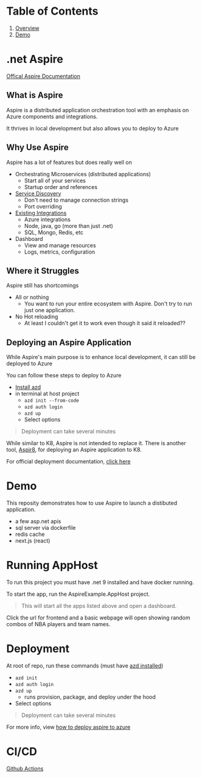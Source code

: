 # Table of Contents
1. [Overview](#overview)
2. [Demo](#demo)

<a id="overview"></a>
# .net Aspire 

[Offical Aspire Documentation](https://learn.microsoft.com/en-us/dotnet/aspire/get-started/aspire-overview)

## What is Aspire

Aspire is a distributed application orchestration tool with an emphasis on Azure components and integrations. 

It thrives in local development but also allows you to deploy to Azure

## Why Use Aspire

Aspire has a lot of features but does really well on

- Orchestrating Microservices (distributed applications)
    - Start all of your services 
    - Startup order and references
- [Service Discovery](https://learn.microsoft.com/en-us/dotnet/aspire/service-discovery/overview)
    - Don't need to manage connection strings
    - Port overriding 
- [Existing Integrations](https://learn.microsoft.com/en-us/dotnet/aspire/fundamentals/integrations-overview)
    - Azure integrations 
    - Node, java, go (more than just .net)
    - SQL, Mongo, Redis, etc
- Dashboard 
    - View and manage resources
    - Logs, metrics, configuration


## Where it Struggles 

Aspire still has shortcomings 

- All or nothing 
    - You want to run your entire ecosystem with Aspire. Don't try to run just one application.
- No Hot reloading 
    - At least I couldn't get it to work even though it said it reloaded??
    

## Deploying an Aspire Application

While Aspire's main purpose is to enhance local development, it can still be deployed to Azure 

You can follow these steps to deploy to Azure 
- [Install azd](https://learn.microsoft.com/en-us/azure/developer/azure-developer-cli/install-azd?tabs=winget-windows%2Cbrew-mac%2Cscript-linux&pivots=os-windows)
- in terminal at host project
    - `azd init --from-code`
    - `azd auth login`
    - `azd up`
    - Select options 

> Deployment can take several minutes

While similar to K8, Aspire is not intended to replace it. There is another tool, [Aspir8](https://learn.microsoft.com/en-us/dotnet/aspire/deployment/overview#deploy-to-kubernetes), for deploying an Aspire application to K8. 

For official deployment documentation, [click here](https://learn.microsoft.com/en-us/dotnet/aspire/deployment/overview)


<a id="demo"></a>
# Demo

This reposity demonstrates how to use Aspire to launch a distibuted application. 

- a few asp.net apis
- sql server via dockerfile 
- redis cache
- next.js (react)

# Running AppHost

To run this project you must have .net 9 installed and have docker running. 

To start the app, run the AspireExample.AppHost project. 

> This will start all the apps listed above and open a dashboard. 

Click the url for frontend and a basic webpage will open showing random combos of NBA players and team names. 

# Deployment 
At root of repo, run these commands (must have [azd installed](https://learn.microsoft.com/en-us/azure/developer/azure-developer-cli/install-azd?tabs=winget-windows%2Cbrew-mac%2Cscript-linux&pivots=os-windows))

- `azd init`
- `azd auth login`
- `azd up`
    - runs provision, package, and deploy under the hood 
- Select options 

> Deployment can take several minutes

For more info, view [how to deploy aspire to azure](https://learn.microsoft.com/en-us/dotnet/aspire/deployment/azure/aca-deployment)


# CI/CD
[Github Actions](https://learn.microsoft.com/en-us/dotnet/aspire/deployment/azure/aca-deployment-github-actions?tabs=windows&pivots=github-actions)